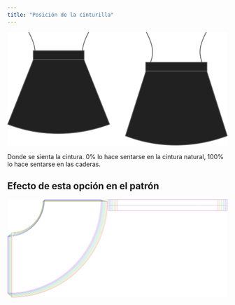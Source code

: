 ```yaml
---
title: "Posición de la cinturilla"
---
```


![Posición de la cinturilla](waistbandposition.svg)

Donde se sienta la cintura. 0% lo hace sentarse en la cintura natural, 100% lo hace sentarse en las caderas.

## Efecto de esta opción en el patrón

![Esta imagen muestra el efecto de esta opción superponiendo varias variantes que tienen un valor diferente para esta opción](sandy_waistbandposition_sample.svg "Efecto de esta opción en el patrón")
